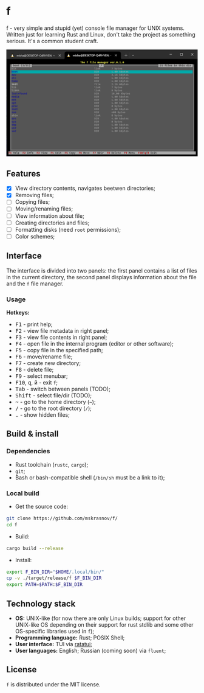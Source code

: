 # f

f - very simple and stupid (yet) console file manager for UNIX systems. Written just for learning Rust and Linux, don't take the project as something serious. It's a common student craft.

![](assets/v0.1.0-03.02.25.png)

## Features

- [X] View directory contents, navigates beetwen directories;
- [X] Removing files;
- [ ] Copying files;
- [ ] Moving/renaming files;
- [ ] View information about file;
- [ ] Creating directories and files;
- [ ] Formatting disks (need `root` permissions);
- [ ] Color schemes;

## Interface

The interface is divided into two panels: the first panel contains a list of files in the current directory, the second panel displays information about the file and the `f` file manager.

### Usage

**Hotkeys:**

- <kbd>F1</kbd> - print help;
- <kbd>F2</kbd> - view file metadata in right panel;
- <kbd>F3</kbd> - view file contents in right panel;
- <kbd>F4</kbd> - open file in the internal program (editor or other software);
- <kbd>F5</kbd> - copy file in the specified path;
- <kbd>F6</kbd> - move/rename file;
- <kbd>F7</kbd> - create new directory;
- <kbd>F8</kbd> - delete file;
- <kbd>F9</kbd> - select menubar;
- <kbd>F10</kbd>, <kbd>q</kbd>, <kbd>й</kbd> - exit `f`;
- <kbd>Tab</kbd> - switch between panels (TODO);
- <kbd>Shift</kbd> - select file/dir (TODO);
- <kbd>~</kbd> - go to the home directory (`~`);
- <kbd>/</kbd> - go to the root directory (`/`);
- <kbd>.</kbd> - show hidden files;

## Build & install

### Dependencies

- Rust toolchain (`rustc`, `cargo`);
- `git`;
- Bash or bash-compatible shell (`/bin/sh` must be a link to it);

### Local build

- Get the source code:

```bash
git clone https://github.com/mskrasnov/f/
cd f
```

- Build:

```bash
cargo build --release
```

- Install:

```bash
export F_BIN_DIR="$HOME/.local/bin/"
cp -v ./target/release/f $F_BIN_DIR
export PATH=$PATH:$F_BIN_DIR
```

## Technology stack

- **OS:** UNIX-like (for now there are only Linux builds; support for other UNIX-like OS depending on their support for rust stdlib and some other OS-specific libraries used in `f`);
- **Programming language:** Rust; POSIX Shell;
- **User interface:** TUI via [ratatui](https://ratatui.rs);
- **User languages:** English; Russian (coming soon) via `fluent`;

## License

`f` is distributed under the MIT license.
